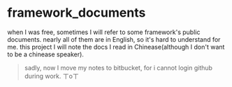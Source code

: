 # framework_documents
when I was free, sometimes I will refer to some framework's public documents. nearly all of them are in English, so it's hard to understand for me.
this project I will note the docs I read in Chinease(although I don't want to be a chinease speaker).
> sadly, now I move my notes to bitbucket, for i cannot login github during work. ㄒoㄒ
